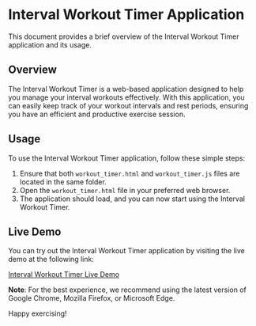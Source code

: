 # Interval Workout Timer Application

This document provides a brief overview of the Interval Workout Timer application and its usage.

## Overview

The Interval Workout Timer is a web-based application designed to help you manage your interval workouts effectively. With this application, you can easily keep track of your workout intervals and rest periods, ensuring you have an efficient and productive exercise session.

## Usage

To use the Interval Workout Timer application, follow these simple steps:

1. Ensure that both `workout_timer.html` and `workout_timer.js` files are located in the same folder.
2. Open the `workout_timer.html` file in your preferred web browser.
3. The application should load, and you can now start using the Interval Workout Timer.

## Live Demo

You can try out the Interval Workout Timer application by visiting the live demo at the following link:

[Interval Workout Timer Live Demo](https://www.codefreelance.net/workout_timer.html)

**Note**: For the best experience, we recommend using the latest version of Google Chrome, Mozilla Firefox, or Microsoft Edge.

Happy exercising!
